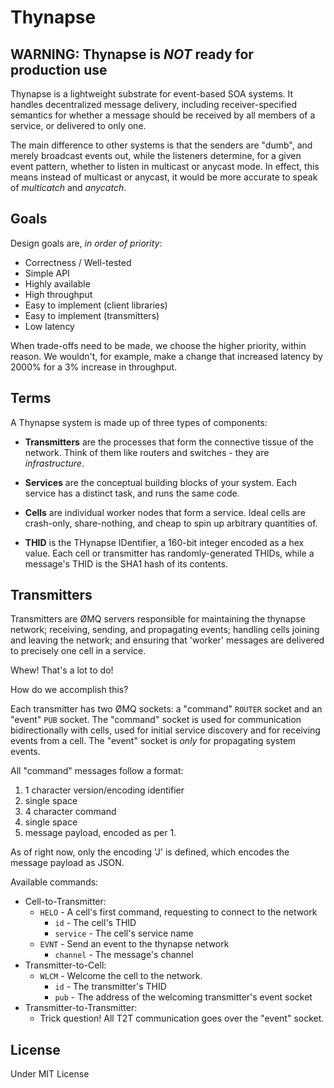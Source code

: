 # Thynapse

## WARNING: Thynapse is *NOT* ready for production use

Thynapse is a lightweight substrate for event-based SOA systems. It handles decentralized message delivery, including receiver-specified semantics for whether a message should be received by all members of a service, or delivered to only one.

The main difference to other systems is that the senders are "dumb", and merely broadcast events out, while the listeners determine, for a given event pattern, whether to listen in multicast or anycast mode. In effect, this means instead of multicast or anycast, it would be more accurate to speak of *multicatch* and *anycatch*.

## Goals

Design goals are, *in order of priority*:

* Correctness / Well-tested
* Simple API
* Highly available
* High throughput
* Easy to implement (client libraries)
* Easy to implement (transmitters)
* Low latency

When trade-offs need to be made, we choose the higher priority, within reason. We wouldn't, for example, make a change that increased latency by 2000% for a 3% increase in throughput.

## Terms

A Thynapse system is made up of three types of components:

* **Transmitters** are the processes that form the connective tissue of the network. Think of them like routers and switches - they are *infrastructure*.
* **Services** are the conceptual building blocks of your system. Each service has a distinct task, and runs the same code.
* **Cells** are individual worker nodes that form a service. Ideal cells are crash-only, share-nothing, and cheap to spin up arbitrary quantities of.

* **THID** is the THynapse IDentifier, a 160-bit integer encoded as a hex value. Each cell or transmitter has randomly-generated THIDs, while a message's THID is the SHA1 hash of its contents.

## Transmitters

Transmitters are ØMQ servers responsible for maintaining the thynapse network; receiving, sending, and propagating events; handling cells joining and leaving the network; and ensuring that 'worker' messages are delivered to precisely one cell in a service.

Whew! That's a lot to do!

How do we accomplish this?

Each transmitter has two ØMQ sockets: a "command" `ROUTER` socket and an "event" `PUB` socket. The "command" socket is used for communication bidirectionally with cells, used for initial service discovery and for receiving events from a cell. The "event" socket is *only* for propagating system events.

All "command" messages follow a format:

1. 1 character version/encoding identifier
2. single space
3. 4 character command
4. single space
5. message payload, encoded as per 1.

As of right now, only the encoding 'J' is defined, which encodes the message payload as JSON.

Available commands:

* Cell-to-Transmitter:
    * `HELO` - A cell's first command, requesting to connect to the network
      * `id` - The cell's THID
      * `service` - The cell's service name
    * `EVNT` - Send an event to the thynapse network
      * `channel` - The message's channel
* Transmitter-to-Cell:
    * `WLCM` - Welcome the cell to the network.
      * `id` - The transmitter's THID
      * `pub` - The address of the welcoming transmitter's event socket
* Transmitter-to-Transmitter:
    * Trick question! All T2T communication goes over the "event" socket.

## License

Under MIT License
